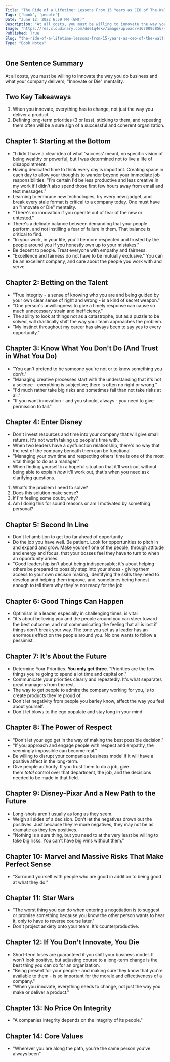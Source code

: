```yaml
---
Title: "The Ride of a Lifetime: Lessons From 15 Years as CEO of The Walt Disney Company"
Tags: ['book', 'people']
Date: "June 12, 2022 6:59 PM (GMT)"
Description: "At all costs, you must be willing to innovate the way you do business and what your company delivers; Innovate or Die mentality."
Image: "https://res.cloudinary.com/dde1q4ekv/image/upload/v1670095856/417Y7P8kW0L._AC_SY780__d7brnv.jpg"
Published: True
Slug: "the-ride-of-a-lifetime-lessons-from-15-years-as-ceo-of-the-walt-disney"
Type: "Book Notes"
---
```


One Sentence Summary
--------------------

At all costs, you must be willing to innovate the way you do business and what your company delivers; "Innovate or Die" mentality.

Two Key Takeaways
-----------------

1.  When you innovate, everything has to change, not just the way you deliver a product
2.  Defining long-term priorities (3 or less), sticking to them, and repeating them often will be a sure sign of a successful and coherent organization.

Chapter 1: Starting at the Bottom
---------------------------------

-   "I didn't have a clear idea of what 'success' meant, no specific vision of being wealthy or powerful, but I was determined not to live a life of disappointment.
-   Having dedicated time to think every day is important. Creating space in each day to allow your thoughts to wander beyond your immediate job responsibilities. "I'm certain I'd be less productive and less creative in my work if I didn't also spend those first few hours away from email and text messages."
-   Learning to embrace new technologies, try every new gadget, and break every stale format is critical to a company today. One must have an "Innovate or Die" mentality.
-   "There's no innovation if you operate out of fear of the new or untested."
-   There's a delicate balance between demanding that your people perform, and not instilling a fear of failure in them. That balance is critical to find.
-   "In your work, in your life, you'll be more respected and trusted by the people around you if you honestly own up to your mistakes."
-   Be decent to people. Treat everyone with empathy and fairness.
-   "Excellence and fairness do not have to be mutually exclusive." You can be an excellent company, and care about the people you work with and serve.

Chapter 2: Betting on the Talent
--------------------------------

-   "True integrity - a sense of knowing who you are and being guided by your own clear sense of right and wrong - is a kind of secret weapon."
-   "One person's unwillingness to give a timely response can cause so much unnecessary strain and inefficiency."
-   The ability to look at things not as a catastrophe, but as a puzzle to be solved, will drastically shift the way your team approaches the problem.
-   "My instinct throughout my career has always been to say yes to every opportunity."

Chapter 3: Know What You Don't Do (And Trust in What You Do)
------------------------------------------------------------

-   "You can't pretend to be someone you're not or to know something you don't."
-   "Managing creative processes start with the understanding that it's not a science - everything is subjective; there is often no right or wrong."
-   "I'd much rather take big risks and sometimes fail than not take risks at all."
-   "If you want innovation - and you should, always - you need to give permission to fail."

Chapter 4: Enter Disney
-----------------------

-   Don't invest resources and time into your company that will give small returns. It's not worth taking up people's time with.
-   When two leaders have a dysfunction relationship, there's no way that the rest of the company beneath them can be functional.
-   "Managing your own time and respecting others' time is one of the most vital things to do as a manager."
-   When finding yourself in a hopeful situation that it'll work out without being able to explain *how* it'll work out, that's when you need ask clarifying questions.

1.  What's the problem I need to solve?
2.  Does this solution make sense?
3.  If I'm feeling some doubt, why?
4.  Am I doing this for sound reasons or am I motivated by something personal?

Chapter 5: Second In Line
-------------------------

-   Don't let ambition to get too far ahead of opportunity
-   Do the job you have well. Be patient. Look for opportunities to pitch in and expand and grow. Make yourself one of the people, through attitude and energy and focus, that your bosses feel they have to turn to when an opportunity arises.
-   "Good leadership isn't about being indispensable; it's about helping others be prepared to possibly step into your shoes - giving them access to your own decison making, identifying the skills they need to develop and helping them improve, and, sometimes being honest enough to tell them why they're not ready for the job.

Chapter 6: Good Things Can Happen
---------------------------------

-   Optimism in a leader, especially in challenging times, is vital
-   "it's about believing you and the people around you can steer toward the best outcome, and not communicating the feeling that all is lost if things don't break your way. The tone you set as a leader has an enormous effect on the people around you. No one wants to follow a pessimist.

Chapter 7: It's About the Future
--------------------------------

-   Determine Your Priorities. **You only get three**. "Priorities are the few things you're going to spend a lot time and capital on."
-   Communicate your priorities clearly and repeatedly. It's what separates great managers from the rest.
-   The way to get people to admire the company working for you, is to create products they're proud of.
-   Don't let negativity from people you barley know, affect the way you feel about yourself.
-   Don't let blows to the ego populate and stay long in your mind.

Chapter 8: The Power of Respect
-------------------------------

-   "Don't let your ego get in the way of making the best possible decision."
-   "If you approach and engage people with respect and empathy, the seemingly impossible can become real."
-   Be willing to disrupt your companies business model if it will have a positive affect in the long-term.
-   Give people authority. If you trust them to do a job, give them *total* control over that department, the job, and the decisions needed to be made in that field.

Chapter 9: Disney-Pixar And a New Path to the Future
----------------------------------------------------

-   Long-shots aren't usually as long as they seem.
-   Weigh all sides of a decision. Don't let the negatives drown out the positives. Just because they're more negatives, they may not be as dramatic as they few positives.
-   "Nothing is a sure thing, but you need to at the very least be willing to take big risks. You can't have big wins without them."

Chapter 10: Marvel and Massive Risks That Make Perfect Sense
------------------------------------------------------------

-   "Surround yourself with people who are good in addition to being good at what they do."

Chapter 11: Star Wars
---------------------

-   "The worst thing you can do when entering a negotiation is to suggest or promise something because you know the other person wants to hear it, only to have to reverse course later."
-   Don't project anxiety onto your team. It's counterproductive.

Chapter 12: If You Don't Innovate, You Die
------------------------------------------

-   Short-term loses are guaranteed if you shift your business model. It won't look positive, but adjusting course to a long-term change is the best thing you can do for an organization.
-   "Being present for your people - and making sure they know that you're available to them - is so important for the morale and effectiveness of a company."
-   "When you innovate, everything needs to change, not just the way you make or deliver a product."

Chapter 13: No Price On Integrity
---------------------------------

-   "A companies integrity depends on the integrity of its people."

Chapter 14: Core Values
-----------------------

-   "Wherever you are along the path, you're the same person you've always been"